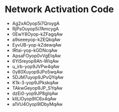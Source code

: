 # Network Activation Code
* Ag2xAOyop5i7QroygA
* RjPsOuyop5i7AmcygA
* 0EwY8Oyop-kZFagqAw
* a9seeeyop-kZEQkqAw
* EyvUB-yop-kZdewqAw
* IRtai-yop-kGDNcqAw
* ApsaFOyop0vVgEIqAw
* 6Yi5reyop9Ah-WIqAw
* u_irb-yop9JVPw4qAw
* 0y80Xuyop9JPo5wqAw
* 5DJM7uyop9JPvQYqAw
* K1k-3-yop9JPkskqAw
* TAkwGeyop9JP_SYqAw
* dzEi0-yop9JP8gIqAw
* kIlLlOyop9IC6x4qAw
* a1VU4Oyop9IDbyMqAw